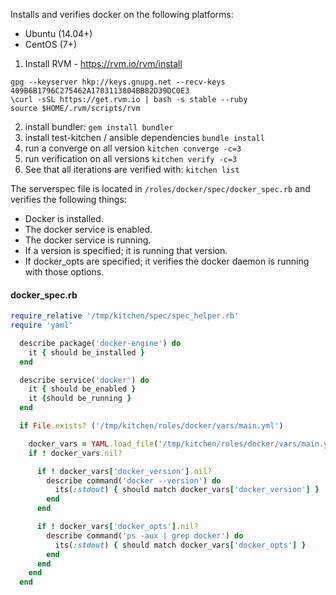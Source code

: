 Installs and verifies docker on the following platforms:
* Ubuntu (14.04+)
* CentOS (7+)

1. Install RVM - https://rvm.io/rvm/install
```
gpg --keyserver hkp://keys.gnupg.net --recv-keys 409B6B1796C275462A1703113804BB82D39DC0E3
\curl -sSL https://get.rvm.io | bash -s stable --ruby
source $HOME/.rvm/scripts/rvm
```
2. install bundler:
   `gem install bundler`
3. install test-kitchen / ansible dependencies
   `bundle install`
4. run a converge on all version
   `kitchen converge -c=3`
5. run verification on all versions
   `kitchen verify -c=3`
6. See that all iterations are verified with:
   `kitchen list`

The serverspec file is located in `/roles/docker/spec/docker_spec.rb` and verifies the following things:
* Docker is installed.
* The docker service is enabled.
* The docker service is running.
* If a version is specified; it is running that version.
* If docker_opts are specified; it verifies the docker daemon is running with those options.

#### docker_spec.rb
```ruby
require_relative '/tmp/kitchen/spec/spec_helper.rb'
require 'yaml'

  describe package('docker-engine') do
    it { should be_installed }
  end

  describe service('docker') do
    it { should be_enabled }
    it {should be_running }
  end

  if File.exists? ('/tmp/kitchen/roles/docker/vars/main.yml')

    docker_vars = YAML.load_file('/tmp/kitchen/roles/docker/vars/main.yml')
    if ! docker_vars.nil?

      if ! docker_vars['docker_version'].nil?
        describe command('docker --version') do
          its(:stdout) { should match docker_vars['docker_version'] }
        end
      end

      if ! docker_vars['docker_opts'].nil?
        describe command('ps -aux | grep docker') do
          its(:stdout) { should match docker_vars['docker_opts'] }
        end
      end
    end
  end
```
